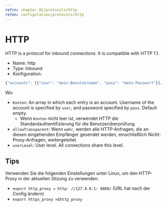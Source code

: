 ```yaml
---
refcn: chapter_02/protocols/http
refen: configuration/protocols/http
---
```

# HTTP

HTTP is a protocol for inbound connections. It is compatible with HTTP 1.1.

* Name: http
* Type: Inbound
* Konfiguration:

```javascript
{"accounts": [{"user": "mein-Benutzername", "pass": "mein-Passwort"}], "allowTransparent": false, "userLevel": 0}
```

Wo:

* `Konten`: An array in which each entry is an account. Username of the account is specified by `user`, and password specified by `pass`. Default empty. 
  * Wenn `Konten` nicht leer ist, verwendet HTTP die Standardauthentifizierung für die Benutzerüberprüfung.
* `allowTransparent`: Wenn `wahr`, werden alle HTTP-Anfragen, die an diesen eingehenden Empfänger gesendet werden, einschließlich Nicht-Proxy-Anfragen, weitergeleitet.
* `userLevel`: User level. All connections share this level.

## Tips

Verwenden Sie die folgenden Einstellungen unter Linux, um den HTTP-Proxy in der aktuellen Sitzung zu verwenden.

* `export http_proxy = http: //127.0.0.1: 8080/` (URL hat nach der Config ändern)
* `export https_proxy =$http_proxy`